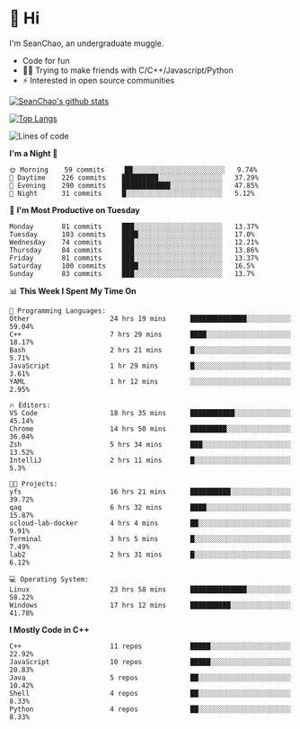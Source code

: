 # 👋 Hi
I'm SeanChao, an undergraduate muggle.

- Code for fun
- 👨‍💻 Trying to make friends with C/C++/Javascript/Python
- ⚡ Interested in open source communities

[![SeanChao's github stats](https://i-github-readme-stats.vercel.app/api?username=seanchao&show_icons=true)](https://github.com/anuraghazra/github-readme-stats)

[![Top Langs](https://i-github-readme-stats.vercel.app/api/top-langs/?username=seanchao&layout=compact)](https://github.com/anuraghazra/github-readme-stats)

<!--START_SECTION:waka-->
![Lines of code](https://img.shields.io/badge/From%20Hello%20World%20I%27ve%20Written-1.9%20million%20lines%20of%20code-blue)

**I'm a Night 🦉** 

```text
🌞 Morning    59 commits     ██░░░░░░░░░░░░░░░░░░░░░░░   9.74% 
🌆 Daytime    226 commits    █████████░░░░░░░░░░░░░░░░   37.29% 
🌃 Evening    290 commits    ████████████░░░░░░░░░░░░░   47.85% 
🌙 Night      31 commits     █░░░░░░░░░░░░░░░░░░░░░░░░   5.12%

```
📅 **I'm Most Productive on Tuesday** 

```text
Monday       81 commits     ███░░░░░░░░░░░░░░░░░░░░░░   13.37% 
Tuesday      103 commits    ████░░░░░░░░░░░░░░░░░░░░░   17.0% 
Wednesday    74 commits     ███░░░░░░░░░░░░░░░░░░░░░░   12.21% 
Thursday     84 commits     ███░░░░░░░░░░░░░░░░░░░░░░   13.86% 
Friday       81 commits     ███░░░░░░░░░░░░░░░░░░░░░░   13.37% 
Saturday     100 commits    ████░░░░░░░░░░░░░░░░░░░░░   16.5% 
Sunday       83 commits     ███░░░░░░░░░░░░░░░░░░░░░░   13.7%

```


📊 **This Week I Spent My Time On** 

```text
💬 Programming Languages: 
Other                    24 hrs 19 mins      ██████████████░░░░░░░░░░░   59.04% 
C++                      7 hrs 29 mins       ████░░░░░░░░░░░░░░░░░░░░░   18.17% 
Bash                     2 hrs 21 mins       █░░░░░░░░░░░░░░░░░░░░░░░░   5.71% 
JavaScript               1 hr 29 mins        █░░░░░░░░░░░░░░░░░░░░░░░░   3.61% 
YAML                     1 hr 12 mins        ░░░░░░░░░░░░░░░░░░░░░░░░░   2.95%

🔥 Editors: 
VS Code                  18 hrs 35 mins      ███████████░░░░░░░░░░░░░░   45.14% 
Chrome                   14 hrs 50 mins      █████████░░░░░░░░░░░░░░░░   36.04% 
Zsh                      5 hrs 34 mins       ███░░░░░░░░░░░░░░░░░░░░░░   13.52% 
IntelliJ                 2 hrs 11 mins       █░░░░░░░░░░░░░░░░░░░░░░░░   5.3%

🐱‍💻 Projects: 
yfs                      16 hrs 21 mins      ██████████░░░░░░░░░░░░░░░   39.72% 
qaq                      6 hrs 32 mins       ████░░░░░░░░░░░░░░░░░░░░░   15.87% 
scloud-lab-docker        4 hrs 4 mins        ██░░░░░░░░░░░░░░░░░░░░░░░   9.91% 
Terminal                 3 hrs 5 mins        █░░░░░░░░░░░░░░░░░░░░░░░░   7.49% 
lab2                     2 hrs 31 mins       █░░░░░░░░░░░░░░░░░░░░░░░░   6.12%

💻 Operating System: 
Linux                    23 hrs 58 mins      ██████████████░░░░░░░░░░░   58.22% 
Windows                  17 hrs 12 mins      ██████████░░░░░░░░░░░░░░░   41.78%

```

**I Mostly Code in C++** 

```text
C++                      11 repos            █████░░░░░░░░░░░░░░░░░░░░   22.92% 
JavaScript               10 repos            █████░░░░░░░░░░░░░░░░░░░░   20.83% 
Java                     5 repos             ██░░░░░░░░░░░░░░░░░░░░░░░   10.42% 
Shell                    4 repos             ██░░░░░░░░░░░░░░░░░░░░░░░   8.33% 
Python                   4 repos             ██░░░░░░░░░░░░░░░░░░░░░░░   8.33%

```



<!--END_SECTION:waka-->
